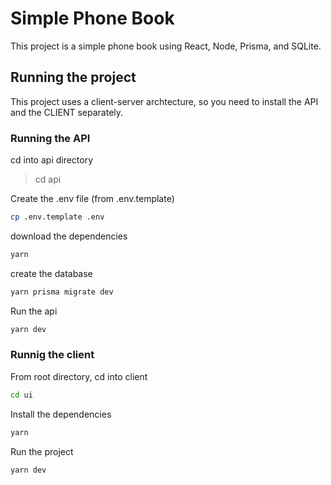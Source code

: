 # Simple Phone Book

This project is a simple phone book using React, Node, Prisma, and SQLite.

## Running the project

This project uses a client-server archtecture, so you need to install the API and the CLIENT separately.

### Running the API

cd into api directory
> cd api

Create the .env file (from .env.template)

````bash
cp .env.template .env
````

download the dependencies

````bash
yarn
````

create the database

````bash
yarn prisma migrate dev
````

Run the api

````bash
yarn dev
````

### Runnig the client

From root directory, cd into client

````bash
cd ui
````

Install the dependencies

````bash
yarn
````

Run the project

````bash
yarn dev
````
